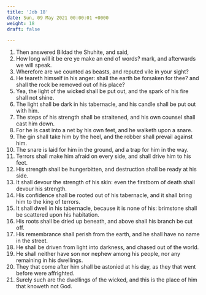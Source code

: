 ```yaml
---
title: 'Job 18'
date: Sun, 09 May 2021 00:00:01 +0000
weight: 18
draft: false
  
---
```


1. Then answered Bildad the Shuhite, and said,
2. How long will it be ere ye make an end of words? mark, and afterwards we will speak.
3. Wherefore are we counted as beasts, and reputed vile in your sight?
4. He teareth himself in his anger: shall the earth be forsaken for thee? and shall the rock be removed out of his place?
5. Yea, the light of the wicked shall be put out, and the spark of his fire shall not shine.
6. The light shall be dark in his tabernacle, and his candle shall be put out with him.
7. The steps of his strength shall be straitened, and his own counsel shall cast him down.
8. For he is cast into a net by his own feet, and he walketh upon a snare.
9. The gin shall take him by the heel, and the robber shall prevail against him.
10. The snare is laid for him in the ground, and a trap for him in the way.
11. Terrors shall make him afraid on every side, and shall drive him to his feet.
12. His strength shall be hungerbitten, and destruction shall be ready at his side.
13. It shall devour the strength of his skin: even the firstborn of death shall devour his strength.
14. His confidence shall be rooted out of his tabernacle, and it shall bring him to the king of terrors.
15. It shall dwell in his tabernacle, because it is none of his: brimstone shall be scattered upon his habitation.
16. His roots shall be dried up beneath, and above shall his branch be cut off.
17. His remembrance shall perish from the earth, and he shall have no name in the street.
18. He shall be driven from light into darkness, and chased out of the world.
19. He shall neither have son nor nephew among his people, nor any remaining in his dwellings.
20. They that come after him shall be astonied at his day, as they that went before were affrighted.
21. Surely such are the dwellings of the wicked, and this is the place of him that knoweth not God.
